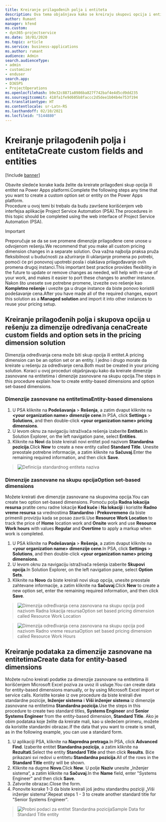 ```yaml
---
title: Kreiranje prilagođenih polja i entiteta
description: Ova tema objašnjava kako se kreiraju skupovi opcija i entiteti u rešenju platforme Power Apps.
author: Rumant
manager: kfend
ms.custom:
- dyn365-projectservice
ms.date: 10/01/2020
ms.topic: article
ms.service: business-applications
ms.author: rumant
audience: Admin
search.audienceType:
- admin
- customizer
- enduser
search.app:
- D365PS
- ProjectOperations
ms.openlocfilehash: b9e32c8871a8986ba827f742baf4e4d5cd9dd235
ms.sourcegitcommit: 418fa1fe9d605b8faccc2d5dee1b04b4e753f194
ms.translationtype: HT
ms.contentlocale: sr-Latn-RS
ms.lasthandoff: 02/10/2021
ms.locfileid: "5144880"
---
```

# <a name="create-custom-fields-and-entities"></a><span data-ttu-id="682d7-103">Kreiranje prilagođenih polja i entiteta</span><span class="sxs-lookup"><span data-stu-id="682d7-103">Create custom fields and entities</span></span> 

[!include [banner](../includes/psa-now-project-operations.md)]

<span data-ttu-id="682d7-104">Obavite sledeće korake kada želite da kreirate prilagođeni skup opcija ili entitet na Power Apps platformi.</span><span class="sxs-lookup"><span data-stu-id="682d7-104">Complete the following steps any time that you want to create a custom option set or entity on the Power Apps platform.</span></span>  
<span data-ttu-id="682d7-105">Procedure u ovoj temi bi trebalo da budu završene korišćenjem veb interfejsa aplikacije Project Service Automation (PSA).</span><span class="sxs-lookup"><span data-stu-id="682d7-105">The procedures in this topic should be completed using the web interface of Project Service Automation (PSA).</span></span>

> [!IMPORTANT]
> <span data-ttu-id="682d7-106">Preporučuje se da se sve promene dimenzije prilagođene cene unose u odvojenom rešenju.</span><span class="sxs-lookup"><span data-stu-id="682d7-106">We recommend that you make all custom pricing dimension changes in a separate solution.</span></span> <span data-ttu-id="682d7-107">Ova važna najbolja praksa pruža fleksibilnost u budućnosti za ažuriranje ili uklanjanje promena po potrebi, pomoći će pri ponovnoj upotrebi posla i olakšava prilagođavanje ovih promena drugoj instanci.</span><span class="sxs-lookup"><span data-stu-id="682d7-107">This important best practice provides flexibility in the future to update or remove changes as needed, will help with re-use of your work, and makes it easier to port these changes to another instance.</span></span> <span data-ttu-id="682d7-108">Nakon što unesete sve potrebne promene, izvezite ovo rešenje kao **Kompletno rešenje** i uvezite ga u druge instance da biste ponovo koristili podešavanje cena.</span><span class="sxs-lookup"><span data-stu-id="682d7-108">After you have made all of the required changes, export this solution as a **Managed solution** and import it into other instances to reuse your pricing setup.</span></span>

  
## <a name="create-custom-fields-and-option-sets-in-the-pricing-dimension-solution"></a><span data-ttu-id="682d7-109">Kreiranje prilagođenih polja i skupova opcija u rešenju za dimenzije određivanja cena</span><span class="sxs-lookup"><span data-stu-id="682d7-109">Create custom fields and option sets in the pricing dimension solution</span></span>

<span data-ttu-id="682d7-110">Dimenzija određivanja cena može biti skup opcija ili entitet.</span><span class="sxs-lookup"><span data-stu-id="682d7-110">A pricing dimension can be an option set or an entity.</span></span> <span data-ttu-id="682d7-111">I jedno i drugo morate da kreirate u rešenju za određivanje cena.</span><span class="sxs-lookup"><span data-stu-id="682d7-111">Both must be created in your pricing solution.</span></span> <span data-ttu-id="682d7-112">Koraci u ovoj proceduri objašnjavaju kako da kreirate dimenzije zasnovane na entitetima i dimenzije zasnovane na skupu opcija.</span><span class="sxs-lookup"><span data-stu-id="682d7-112">The steps in this procedure explain how to create entity-based dimensions and option set-based dimensions.</span></span>

### <a name="entity-based-dimensions"></a><span data-ttu-id="682d7-113">Dimenzije zasnovane na entitetima</span><span class="sxs-lookup"><span data-stu-id="682d7-113">Entity-based dimensions</span></span>

1. <span data-ttu-id="682d7-114">U PSA kliknite na **Podešavanja** > **Rešenja**, a zatim dvaput kliknite na **\<your organization name> dimenzije cene**.</span><span class="sxs-lookup"><span data-stu-id="682d7-114">In PSA, click **Settings** > **Solutions**, and then double-click **\<your organization name> pricing dimensions**.</span></span>
2. <span data-ttu-id="682d7-115">U levom oknu za navigaciju istraživača rešenja izaberite **Entiteti**.</span><span class="sxs-lookup"><span data-stu-id="682d7-115">In Solution Explorer, on the left navigation pane, select **Entities**.</span></span>
3. <span data-ttu-id="682d7-116">Kliknite na **Novi** da biste kreirali novi entitet pod nazivom **Standardna pozicija**.</span><span class="sxs-lookup"><span data-stu-id="682d7-116">Click **New** to create a new entity called **Standard Title**.</span></span> <span data-ttu-id="682d7-117">Unesite preostale potrebne informacije, a zatim kliknite na **Sačuvaj**.</span><span class="sxs-lookup"><span data-stu-id="682d7-117">Enter the remaining required information, and then click **Save**.</span></span>

> ![Definicija standardnog entiteta naziva](media/Standard-Title-entity-definition.png)


### <a name="option-set-based-dimensions"></a><span data-ttu-id="682d7-119">Dimenzije zasnovane na skupu opcija</span><span class="sxs-lookup"><span data-stu-id="682d7-119">Option set-based dimensions</span></span> 
<span data-ttu-id="682d7-120">Možete kreirati dve dimenzije zasnovane na skupovima opcija.</span><span class="sxs-lookup"><span data-stu-id="682d7-120">You can create two option set-based dimensions.</span></span> <span data-ttu-id="682d7-121">Pomoću polja **Radna lokacija resursa** pratite cenu radne lokacije **Kod kuće** i **Na lokaciji** i koristite **Radno vreme resursa** sa vrednostima **Standardno** i **Prekovremeno** da biste primenili proviziju kada se posao završi.</span><span class="sxs-lookup"><span data-stu-id="682d7-121">Use **Resource Work Location** to track the price of **Home** location work and **Onsite** work and use **Resource Work hours** with values **Regular** and **Overtime** to apply a markup when work is completed.</span></span>


1. <span data-ttu-id="682d7-122">U PSA kliknite na **Podešavanja** > **Rešenja**, a zatim dvaput kliknite na **\<your organization name> dimenzije cene**.</span><span class="sxs-lookup"><span data-stu-id="682d7-122">In PSA, click **Settings** > **Solutions**, and then double-click  **\<your organization name> pricing dimensions**.</span></span> 
2. <span data-ttu-id="682d7-123">U levom oknu za navigaciju istraživača rešenja izaberite **Skupovi opcija**.</span><span class="sxs-lookup"><span data-stu-id="682d7-123">In Solution Explorer, on the left navigation pane, select  **Option Sets**.</span></span> 
3. <span data-ttu-id="682d7-124">Kliknite na **Novo** da biste kreirali novi skup opcija, unesite preostale zahtevane informacije, a zatim kliknite na **Sačuvaj**.</span><span class="sxs-lookup"><span data-stu-id="682d7-124">Click **New** to create a new option set, enter the remaining required information, and then click **Save**.</span></span>

> ![<span data-ttu-id="682d7-125">Dimenzija određivanja cena zasnovana na skupu opcija pod nazivom Radna lokacija resursa</span><span class="sxs-lookup"><span data-stu-id="682d7-125">Option set based pricing dimension called Resource Work Location</span></span> ](media/Option-set-PD-called-Resource-Work-Location.png)

> ![<span data-ttu-id="682d7-126">Dimenzija određivanja cena zasnovana na skupu opcija pod nazivom Radno vreme resursa</span><span class="sxs-lookup"><span data-stu-id="682d7-126">Option set based pricing dimension called Resource Work Hours</span></span> ](media/Option-set-PD-called-Resource-Work-Hours.PNG)


## <a name="create-data-for-entity-based-dimensions"></a><span data-ttu-id="682d7-127">Kreiranje podataka za dimenzije zasnovane na entitetima</span><span class="sxs-lookup"><span data-stu-id="682d7-127">Create data for entity-based dimensions</span></span>

<span data-ttu-id="682d7-128">Možete ručno kreirati podatke za dimenzije zasnovane na entitetima ili korišćenjem Microsoft Excel poziva za uvoz ili usluge.</span><span class="sxs-lookup"><span data-stu-id="682d7-128">You can create data for entity-based dimensions manually, or by using Microsoft Excel import or service calls.</span></span> <span data-ttu-id="682d7-129">Koristite korake iz ove procedure da biste kreirali dve standardne pozicije, **Inženjer sistema** i **Viši inženjer sistema** iz dimenzije zasnovane na entitetima **Standardna pozicija**.</span><span class="sxs-lookup"><span data-stu-id="682d7-129">Use the steps in this procedure to create two standard titles, **Systems Engineer** and **Senior Systems Engineer** from the entity-based dimension, **Standard Title**.</span></span> <span data-ttu-id="682d7-130">Ako je obim podataka koje želite da kreirate mali, kao u sledećem primeru, možete da koristite standardni obrazac.</span><span class="sxs-lookup"><span data-stu-id="682d7-130">If the data that you want to create is small, as in the following example, you can use a standard form.</span></span>

1. <span data-ttu-id="682d7-131">U aplikaciji PSA, kliknite na **Napredna pretraga**.</span><span class="sxs-lookup"><span data-stu-id="682d7-131">In PSA, click **Advanced Find**.</span></span> <span data-ttu-id="682d7-132">Izaberite entitet **Standardna pozicija**, a zatim kliknite na **Rezultati**.</span><span class="sxs-lookup"><span data-stu-id="682d7-132">Select the entity **Standard Title** and then click **Results**.</span></span> <span data-ttu-id="682d7-133">Biće prikazani svi redovi u entitetu **Standardna pozicija**.</span><span class="sxs-lookup"><span data-stu-id="682d7-133">All of the rows in the **Standard Title** entity will be shown.</span></span>
2. <span data-ttu-id="682d7-134">Kliknite na dugme **Novo**.</span><span class="sxs-lookup"><span data-stu-id="682d7-134">Click **New**.</span></span> <span data-ttu-id="682d7-135">U polje **Naziv** unesite „Inženjer sistema“, a zatim kliknite na **Sačuvaj**.</span><span class="sxs-lookup"><span data-stu-id="682d7-135">In the **Name** field, enter "Systems Engineer" and then click **Save**.</span></span>
3. <span data-ttu-id="682d7-136">Zatvorite obrazac.</span><span class="sxs-lookup"><span data-stu-id="682d7-136">Close the form.</span></span> 
4. <span data-ttu-id="682d7-137">Ponovite korake 1-3 da biste kreirali još jednu standardnu poziciji „Viši inženjer sistema“.</span><span class="sxs-lookup"><span data-stu-id="682d7-137">Repeat steps 1 - 3 to create another standard title for "Senior Systems Engineer".</span></span>

> ![<span data-ttu-id="682d7-138">Probni podaci za entitet Standardna pozicija</span><span class="sxs-lookup"><span data-stu-id="682d7-138">Sample Data for Standard Title entity</span></span> ](media/ST-data.png)


